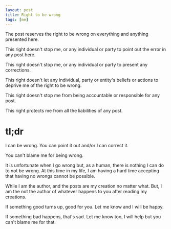 ```yaml
---
layout: post
title: Right to be wrong
tags: [me]
---
```



The post reserves the right to be wrong on everything and anything presented here.


This right doesn't stop me, or any individual or party to point out the error in any post here.


This right doesn't stop me, or any individual or party to present any corrections.


This right doesn't let any individual, party or entity's beliefs or actions to deprive me of the right to be wrong.


This right doesn't stop me from being accountable or responsible for any post. 


This right protects me from all the liabilities of any post.


# tl;dr

I can be wrong. You can point it out and/or I can correct it. 


You can't blame me for being wrong. 


It is unfortunate when I go wrong but, as a human, there is nothing I can do to not be wrong.
At this time in my life, I am having a hard time accepting that having no wrongs cannot be possible.


While I am the author, and the posts are my creation no matter what. But, I am the not the author of whatever happens to you after reading my creations. 

If something good turns up, good for you. Let me know and I will be happy. 

If something bad happens, that's sad. Let me know too, I will help but you can't blame me for that. 



